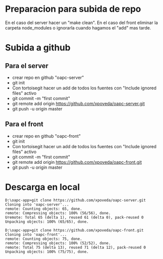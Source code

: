 
Preparacion para subida de repo
===============================
En el caso del server hacer un "make clean".
En el caso del front eliminar la carpeta node_modules o ignorarla cuando hagamos el "add" mas tarde.

Subida a github
===============
Para el server
--------------
* crear repo en github "oapc-server"
* git init
* Con tortoisegit hacer un add de todos los fuentes con "Include ignored files" activo
* git commit -m "first commit"
* git remote add origin https://github.com/xpoveda/oapc-server.git
* git push -u origin master

Para el front
-------------
* crear repo en github "oapc-front"
* git init
* Con tortoisegit hacer un add de todos los fuentes con "Include ignored files" activo
* git commit -m "first commit"
* git remote add origin https://github.com/xpoveda/oapc-front.git
* git push -u origin master

Descarga en local
=================
```shell
D:\oapc-app>git clone https://github.com/xpoveda/oapc-server.git
Cloning into 'oapc-server'...
remote: Counting objects: 65, done.
remote: Compressing objects: 100% (56/56), done.
Uremote: Total 65 (delta 1), reused 61 (delta 0), pack-reused 0
Unpacking objects: 100% (65/65), done.

D:\oapc-app>git clone https://github.com/xpoveda/oapc-front.git
Cloning into 'oapc-front'...
remote: Counting objects: 75, done.
remote: Compressing objects: 100% (52/52), done.
remote: Total 75 (delta 13), reused 71 (delta 12), pack-reused 0
Unpacking objects: 100% (75/75), done.
```
